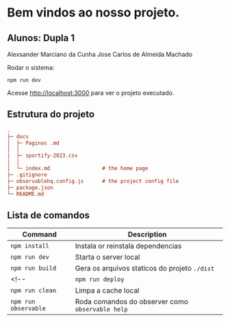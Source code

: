 # Bem vindos ao nosso projeto.

## Alunos: Dupla 1
Alexsander Marciano da Cunha
Jose Carlos de Almeida Machado

Rodar o sistema:

```
npm run dev
```

Acesse <http://localhost:3000> para ver o projeto executado.

## Estrutura do projeto


```ini
.
├─ docs
│  ├─ Paginas .md
│  │  
│  ├─ sportify-2023.csv
│  │
│  └─ index.md                 # the home page
├─ .gitignore
├─ observablehq.config.js      # the project config file
├─ package.json
└─ README.md
```

## Lista de comandos

| Command              | Description                                              |
| -------------------- | -------------------------------------------------------- |
| `npm install`        | Instala or reinstala dependencias                        |
| `npm run dev`        | Starta o server local                                    |
| `npm run build`      | Gera os arquivos staticos do projeto `./dist`            |
<!-- | `npm run deploy`     | Deploy your project to Observable                        | -->
| `npm run clean`      | Limpa a cache local                                      |
| `npm run observable` | Roda comandos do observer como `observable help`         |
